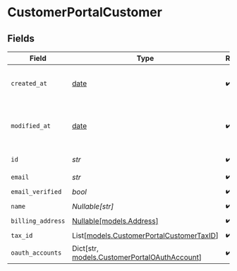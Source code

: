 # CustomerPortalCustomer


## Fields

| Field                                                                                   | Type                                                                                    | Required                                                                                | Description                                                                             |
| --------------------------------------------------------------------------------------- | --------------------------------------------------------------------------------------- | --------------------------------------------------------------------------------------- | --------------------------------------------------------------------------------------- |
| `created_at`                                                                            | [date](https://docs.python.org/3/library/datetime.html#date-objects)                    | :heavy_check_mark:                                                                      | Creation timestamp of the object.                                                       |
| `modified_at`                                                                           | [date](https://docs.python.org/3/library/datetime.html#date-objects)                    | :heavy_check_mark:                                                                      | Last modification timestamp of the object.                                              |
| `id`                                                                                    | *str*                                                                                   | :heavy_check_mark:                                                                      | The ID of the object.                                                                   |
| `email`                                                                                 | *str*                                                                                   | :heavy_check_mark:                                                                      | N/A                                                                                     |
| `email_verified`                                                                        | *bool*                                                                                  | :heavy_check_mark:                                                                      | N/A                                                                                     |
| `name`                                                                                  | *Nullable[str]*                                                                         | :heavy_check_mark:                                                                      | N/A                                                                                     |
| `billing_address`                                                                       | [Nullable[models.Address]](../models/address.md)                                        | :heavy_check_mark:                                                                      | N/A                                                                                     |
| `tax_id`                                                                                | List[[models.CustomerPortalCustomerTaxID](../models/customerportalcustomertaxid.md)]    | :heavy_check_mark:                                                                      | N/A                                                                                     |
| `oauth_accounts`                                                                        | Dict[str, [models.CustomerPortalOAuthAccount](../models/customerportaloauthaccount.md)] | :heavy_check_mark:                                                                      | N/A                                                                                     |